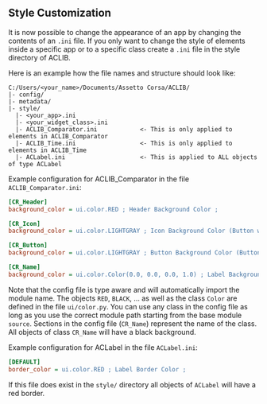 ## Style Customization

It is now possible to change the appearance of an app by changing the contents of an `.ini` file.
If you only want to change the style of elements inside a specific app or to a specific class create a `.ini` file in the style directory of ACLIB.

Here is an example how the file names and structure should look like:
```
C:/Users/<your_name>/Documents/Assetto Corsa/ACLIB/
|- config/
|- metadata/
|- style/
  |- <your_app>.ini
  |- <your_widget_class>.ini
  |- ACLIB_Comparator.ini            <- This is only applied to elements in ACLIB_Comparator
  |- ACLIB_Time.ini                  <- This is only applied to elements in ACLIB_Time
  |- ACLabel.ini                     <- This is applied to ALL objects of type ACLabel
```

Example configuration for ACLIB_Comparator in the file `ACLIB_Comparator.ini`:
```ini
[CR_Header]
background_color = ui.color.RED ; Header Background Color ;

[CR_Icon]
background_color = ui.color.LIGHTGRAY ; Icon Background Color (Button without text) ;

[CR_Button]
background_color = ui.color.LIGHTGRAY ; Button Background Color (Button with text) ;

[CR_Name]
background_color = ui.color.Color(0.0, 0.0, 0.0, 1.0) ; Label Background Color ;
```

Note that the config file is type aware and will automatically import the module name.
The objects `RED`, `BLACK`, ... as well as the class `Color` are defined in the file `ui/color.py`.
You can use any class in the config file as long as you use the correct module path starting from the base module `source`.
Sections in the config file (`CR_Name`) represent the name of the class.
All objects of class `CR_Name` will have a black background.

Example configuration for ACLabel in the file `ACLabel.ini`:
```ini
[DEFAULT]
border_color = ui.color.RED ; Label Border Color ;
```

If this file does exist in the `style/` directory all objects of `ACLabel` will have a red border.